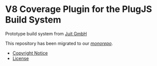 V8 Coverage Plugin for the PlugJS Build System
==============================================

Prototype build system from [Juit GmbH](https://www.juit.com/)

This repository has been migrated to our
[_monorepo_](https://github.com/plugjs/plug/tree/main/workspaces/cov8).


* [Copyright Notice](NOTICE.md)
* [License](LICENSE.md)
